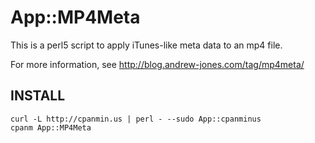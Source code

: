 App::MP4Meta
============

This is a perl5 script to apply iTunes-like meta data to an mp4 file.

For more information, see http://blog.andrew-jones.com/tag/mp4meta/

INSTALL
-------

    curl -L http://cpanmin.us | perl - --sudo App::cpanminus
    cpanm App::MP4Meta